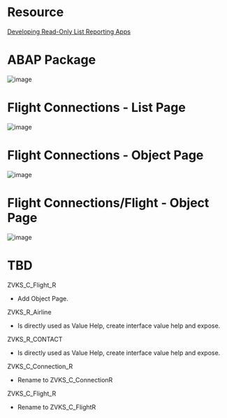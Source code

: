 # Resource
[Developing Read-Only List Reporting Apps](https://help.sap.com/docs/abap-cloud/abap-rap/developing-read-only-list-reporting-apps?version=sap_btp)

# ABAP Package
![image](https://github.com/zvikesh/flight-read-only/assets/108741639/7d10be7f-1a1a-43ab-93c9-98451e97d81e)

# Flight Connections - List Page
![image](https://github.com/zvikesh/flight-read-only/assets/108741639/7f48f34d-7829-4b66-814b-4da02dd30285)

# Flight Connections - Object Page
![image](https://github.com/zvikesh/flight-read-only/assets/108741639/687df523-1504-4d02-a8b1-f800a0cee8a1)

# Flight Connections/Flight - Object Page
![image](https://github.com/zvikesh/flight-read-only/assets/108741639/6e78bad8-22b5-424f-8593-8525e90e8683)

# TBD
ZVKS_C_Flight_R
- Add Object Page.
  
ZVKS_R_Airline
- Is directly used as Value Help, create interface value help and expose.

ZVKS_R_CONTACT
- Is directly used as Value Help, create interface value help and expose.

ZVKS_C_Connection_R
- Rename to ZVKS_C_ConnectionR

ZVKS_C_Flight_R
- Rename to ZVKS_C_FlightR
